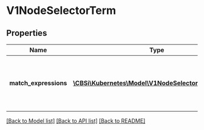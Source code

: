 # V1NodeSelectorTerm

## Properties
Name | Type | Description | Notes
------------ | ------------- | ------------- | -------------
**match_expressions** | [**\CBSi\Kubernetes\Model\V1NodeSelectorRequirement[]**](V1NodeSelectorRequirement.md) | Required. A list of node selector requirements. The requirements are ANDed. | 

[[Back to Model list]](../README.md#documentation-for-models) [[Back to API list]](../README.md#documentation-for-api-endpoints) [[Back to README]](../README.md)


